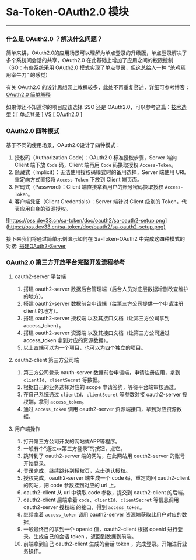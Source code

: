 # Sa-Token-OAuth2.0 模块 

--- 

### 什么是 OAuth2.0 ？解决什么问题？

简单来讲，OAuth2.0的应用场景可以理解为单点登录的升级版，单点登录解决了多个系统间会话的共享，OAuth2.0 在此基础上增加了应用之间的权限控制
（SO：有些系统采用 OAuth2.0 模式实现了单点登录，但这总给人一种 “杀鸡焉用宰牛刀” 的感觉）

有关 OAuth2.0 的设计思想网上教程较多，此处不再重复赘述，详细可参考博客：
[OAuth2.0 简单解释](https://www.ruanyifeng.com/blog/2019/04/oauth_design.html)
<!-- 、[OAuth2.0 的四种方式](http://www.ruanyifeng.com/blog/2019/04/oauth-grant-types.html) -->

如果你还不知道你的项目应该选择 SSO 还是 OAuth2.0，可以参考这篇：[技术选型：[ 单点登录 ] VS [ OAuth2.0 ]](/fun/sso-vs-oauth2)



### OAuth2.0 四种模式 

基于不同的使用场景，OAuth2.0设计了四种模式：

1. 授权码（Authorization Code）：OAuth2.0 标准授权步骤，Server 端向 Client 端下放 `Code` 码，Client 端再用 `Code` 码换取授权 `Access-Token`。
2. 隐藏式（Implicit）：无法使用授权码模式时的备用选择，Server 端使用 URL 重定向方式直接将 `Access-Token` 下放到 Client 端页面。
3. 密码式（Password）：Client 端直接拿着用户的账号密码换取授权 `Access-Token`。
4. 客户端凭证（Client Credentials）：Server 端针对 Client 级别的 Token，代表应用自身的资源授权。

![https://oss.dev33.cn/sa-token/doc/oauth2/sa-oauth2-setup.png](https://oss.dev33.cn/sa-token/doc/oauth2/sa-oauth2-setup.png)

接下来我们将通过简单示例演示如何在 Sa-Token-OAuth2 中完成这四种模式的对接: [搭建OAuth2-Server](/oauth2/oauth2-server)


### OAuth2.0 第三方开放平台完整开发流程参考

1. oauth2-server 平台端 
	1. 搭建 oauth2-server 数据后台管理端（后台人员对底层数据增删改查维护的地方）。
	2. 搭建 oauth2-server 数据前台申请端（给第三方公司提供一个申请注册 client 的地方）。
	3. 搭建 oauth2-server 授权端 以及其接口文档（让第三方公司拿到 access_token）。
	4. 搭建 oauth2-server 资源端 以及其接口文档（让第三方公司通过 access_token 拿到对应的资源数据）。
	5. 以上四端可以为一个项目，也可以为四个独立的项目。

2. oauth2-client 第三方公司端
	1. 第三方公司登录 oauth-server 数据前台申请端，申请注册应用，拿到 `clientId`、`clientSecret` 等数据。
	2. 根据自己的业务选择对应的 scope 申请签约，等待平台端审核通过。
	3. 在自己系统通过 `clientId`、`clientSecret` 等参数对接 oauth2-server 授权端，拿到 `access_token`。
	4. 通过 `access_token` 调用 oauth2-server 资源端接口，拿到对应资源数据。

3. 用户端操作
	1. 打开第三方公司开发的网站或APP等程序。
	2. 一般有个“通过xx第三方登录”的按钮，点它。
	3. 跳转到了 oauth2-server 端的网站，在此网站用 oauth2-server 的账号开始登录。
	4. 登录完成，继续跳转到授权页，点击确认授权。
	5. 授权完成，oauth2-server 端生成一个 code 码，重定向回 oauth2-client 的网站，把 code 参数挂到对应的 url 上。
	6. oauth2-client 从 url 中读取 code 参数，提交到 oauth2-client 的后端。
	7. oauth2-client 后端拿着 `code`、`clientId`、`clientSecret` 等信息调用 oauth2-server 授权端 的接口，得到 `access_token`。
	8. 继续拿着 `access_token` 调用 oauth2-server 资源端获取此用户对应的数据。
	9. 一般最终目的拿到一个 openid 值，oauth2-client 根据 openid 进行登录。生成自己的会话 token ，返回到数据到前端。
	10. 前端拿到自己 oauth2-client 生成的会话 token ，完成登录。开始进行业务操作。


